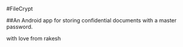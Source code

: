 #FileCrypt

##An Android app for storing confidential documents with a master password.

with love from rakesh
